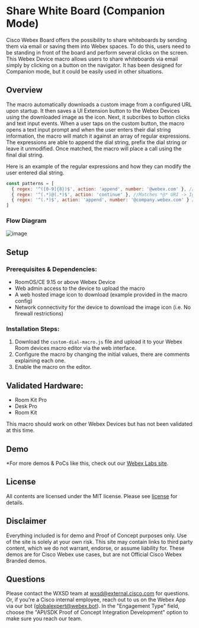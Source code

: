 # Share White Board (Companion Mode)

Cisco Webex Board offers the possibility to share whiteboards by sending them via email or saving them into Webex spaces. To do this, users need to be standing in front of the board and perform several clicks on the screen. This Webex Device macro allows users to share whiteboards via email simply by clicking on a button on the navigator. It has been designed for Companion mode, but it could be easily used in other situations.






## Overview

The macro automatically downloads a custom image from a configured URL upon startup. It then saves a UI Extension button to the Webex Devices using the downloaded image as the icon. Next, it subcribes to button clicks and text input events. When a user taps on the custom button, the macro opens a text input prompt and when the user enters their dial string information, the macro will match it against an array of regular expressions. The expressions are able to append the dial string, prefix the dial string or leave it unmodified. Once matched, the macro will place a call using the final dial string.

Here is an example of the regular expressions and how they can modify the user entered dial string.
```js
const patterns = [
  { regex: '^([0-9]{8})$', action: 'append', number: '@webex.com' }, // Matches 8 digits -> <dialled> + '@webex.com'
  { regex: '^(.*)@(.*)$', action: 'continue' }, //Matches *@* URI -> Ignores URIs, allows to continue
  { regex: '^(.*)$', action: 'append', number: '@company.webex.com' } // Matches everything else -> <dialled> + '@company.webex.com'
]
```


### Flow Diagram

![image](https://user-images.githubusercontent.com/21026209/235311057-1dec9885-67b1-469e-a844-b963a8479c73.png)

## Setup

### Prerequisites & Dependencies:

- RoomOS/CE 9.15 or above Webex Device
- Web admin access to the device to upload the macro
- A web hosted image icon to download (example provided in the macro config)
- Network connectivity for the device to download the image icon (i.e. No firewall restrictions)

### Installation Steps:

1. Download the ``custom-dial-macro.js`` file and upload it to your Webex Room devices macro editor via the web interface.
2. Configure the macro by changing the initial values, there are comments explaining each one.
3. Enable the macro on the editor.


## Validated Hardware:

* Room Kit Pro
* Desk Pro
* Room Kit

This macro should work on other Webex Devices but has not been validated at this time.

## Demo

*For more demos & PoCs like this, check out our [Webex Labs site](https://collabtoolbox.cisco.com/webex-labs).

## License

All contents are licensed under the MIT license. Please see [license](LICENSE) for details.


## Disclaimer

Everything included is for demo and Proof of Concept purposes only. Use of the site is solely at your own risk. This site may contain links to third party content, which we do not warrant, endorse, or assume liability for. These demos are for Cisco Webex use cases, but are not Official Cisco Webex Branded demos.


## Questions

Please contact the WXSD team at [wxsd@external.cisco.com](mailto:wxsd@external.cisco.com?subject=custom-dial-macro) for questions. Or, if you're a Cisco internal employee, reach out to us on the Webex App via our bot (globalexpert@webex.bot). In the "Engagement Type" field, choose the "API/SDK Proof of Concept Integration Development" option to make sure you reach our team. 
